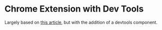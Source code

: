 # Chrome Extension with Dev Tools

Largely based on [this article](https://medium.com/better-programming/create-a-chrome-extension-using-react-and-typescript-50e94e14320c),
but with the addition of a devtools component.